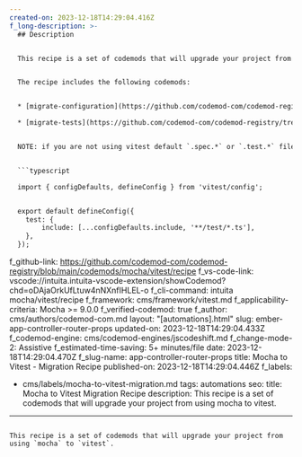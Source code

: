 ```yaml
---
created-on: 2023-12-18T14:29:04.416Z
f_long-description: >-
  ## Description


  This recipe is a set of codemods that will upgrade your project from using `mocha` to `vitest`.


  The recipe includes the following codemods:


  * [migrate-configuration](https://github.com/codemod-com/codemod-registry/tree/main/codemods/mocha/vitest/migrate-configuration)

  * [migrate-tests](https://github.com/codemod-com/codemod-registry/tree/main/codemods/mocha/vitest/migrate-tests)


  NOTE: if you are not using vitest default `.spec.*` or `.test.*` file names, then you won't be able to run your tests upon migrating. To mitigate this and add your own set of globs, create `vite.config.ts` file in the root of your project and add the following configuration, replacing `**/test/*.ts` with your own globs:


  ```typescript

  import { configDefaults, defineConfig } from 'vitest/config';


  export default defineConfig({
  	test: {
  		include: [...configDefaults.include, '**/test/*.ts'],
  	},
  });

  ```
f_github-link: https://github.com/codemod-com/codemod-registry/blob/main/codemods/mocha/vitest/recipe
f_vs-code-link: vscode://intuita.intuita-vscode-extension/showCodemod?chd=oDAjaOrkUfLtuw4nNXnfIHLEL-o
f_cli-command: intuita mocha/vitest/recipe
f_framework: cms/framework/vitest.md
f_applicability-criteria: Mocha  >= 9.0.0
f_verified-codemod: true
f_author: cms/authors/codemod-com.md
layout: "[automations].html"
slug: ember-app-controller-router-props
updated-on: 2023-12-18T14:29:04.433Z
f_codemod-engine: cms/codemod-engines/jscodeshift.md
f_change-mode-2: Assistive
f_estimated-time-saving: 5+ minutes/file
date: 2023-12-18T14:29:04.470Z
f_slug-name: app-controller-router-props
title: Mocha to Vitest - Migration Recipe
published-on: 2023-12-18T14:29:04.446Z
f_labels:
  - cms/labels/mocha-to-vitest-migration.md
tags: automations
seo:
  title: Mocha to Vitest Migration Recipe
  description: This recipe is a set of codemods that will upgrade your project
    from using mocha to vitest.
---
```

This recipe is a set of codemods that will upgrade your project from using `mocha` to `vitest`.